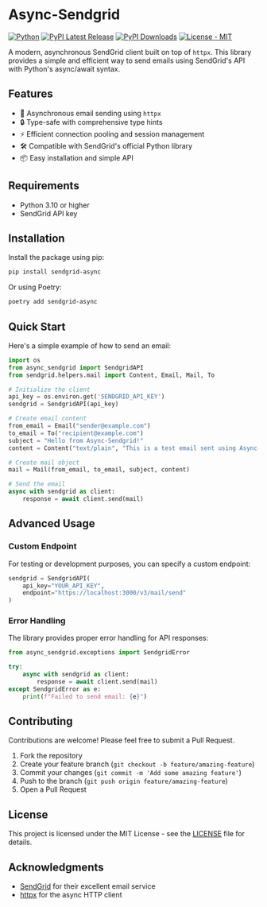 # Async-Sendgrid

[![Python](https://img.shields.io/pypi/pyversions/sendgrid-async)](https://pypi.org/project/sendgrid-async/)
[![PyPI Latest Release](https://img.shields.io/pypi/v/sendgrid-async.svg)](https://pypi.org/project/sendgrid-async/)
[![PyPI Downloads](https://img.shields.io/pypi/dm/sendgrid-async.svg?label=PyPI%20downloads)](https://pypi.org/project/sendgrid-async/)
[![License - MIT](https://img.shields.io/pypi/l/async_sendgrid.svg)](https://github.com/sensodevices/async_sendgrid/blob/main/LICENSE)

A modern, asynchronous SendGrid client built on top of `httpx`. This library provides a simple and efficient way to send emails using SendGrid's API with Python's async/await syntax.

## Features

- 🚀 Asynchronous email sending using `httpx`
- 🔒 Type-safe with comprehensive type hints
- ⚡️ Efficient connection pooling and session management
- 🛠️ Compatible with SendGrid's official Python library
- 📦 Easy installation and simple API

## Requirements

- Python 3.10 or higher
- SendGrid API key

## Installation

Install the package using pip:

```bash
pip install sendgrid-async
```

Or using Poetry:

```bash
poetry add sendgrid-async
```

## Quick Start

Here's a simple example of how to send an email:

```python
import os
from async_sendgrid import SendgridAPI
from sendgrid.helpers.mail import Content, Email, Mail, To

# Initialize the client
api_key = os.environ.get('SENDGRID_API_KEY')
sendgrid = SendgridAPI(api_key)

# Create email content
from_email = Email("sender@example.com")
to_email = To("recipient@example.com")
subject = "Hello from Async-Sendgrid!"
content = Content("text/plain", "This is a test email sent using Async-Sendgrid.")

# Create mail object
mail = Mail(from_email, to_email, subject, content)

# Send the email
async with sendgrid as client:
    response = await client.send(mail)
```

## Advanced Usage

### Custom Endpoint

For testing or development purposes, you can specify a custom endpoint:

```python
sendgrid = SendgridAPI(
    api_key="YOUR_API_KEY",
    endpoint="https://localhost:3000/v3/mail/send"
)
```

### Error Handling

The library provides proper error handling for API responses:

```python
from async_sendgrid.exceptions import SendgridError

try:
    async with sendgrid as client:
        response = await client.send(mail)
except SendgridError as e:
    print(f"Failed to send email: {e}")
```

## Contributing

Contributions are welcome! Please feel free to submit a Pull Request.

1. Fork the repository
2. Create your feature branch (`git checkout -b feature/amazing-feature`)
3. Commit your changes (`git commit -m 'Add some amazing feature'`)
4. Push to the branch (`git push origin feature/amazing-feature`)
5. Open a Pull Request

## License

This project is licensed under the MIT License - see the [LICENSE](LICENSE) file for details.

## Acknowledgments

- [SendGrid](https://sendgrid.com/) for their excellent email service
- [httpx](https://www.python-httpx.org/) for the async HTTP client